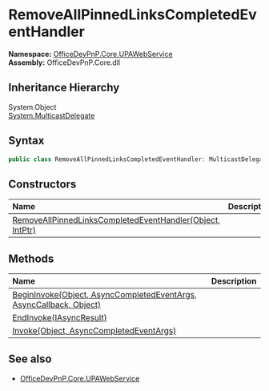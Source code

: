 # RemoveAllPinnedLinksCompletedEventHandler
  

**Namespace:** [OfficeDevPnP.Core.UPAWebService](OfficeDevPnP.Core.UPAWebService.md)  
**Assembly:** OfficeDevPnP.Core.dll  
## Inheritance Hierarchy
System.Object  
  [System.MulticastDelegate](System.MulticastDelegate.md) 
## Syntax
```C#
public class RemoveAllPinnedLinksCompletedEventHandler: MulticastDelegate
```
## Constructors
|**Name**|**Description**|
|:-----|:-----|
| [RemoveAllPinnedLinksCompletedEventHandler(Object, IntPtr)](OfficeDevPnP.Core.UPAWebService.RemoveAllPinnedLinksCompletedEventHandler.ctor1.md) | 
## Methods
|**Name**|**Description**|
|:-----|:-----|
| [BeginInvoke(Object, AsyncCompletedEventArgs, AsyncCallback, Object)](OfficeDevPnP.Core.UPAWebService.RemoveAllPinnedLinksCompletedEventHandler.f6352ab0.md) | 
| [EndInvoke(IAsyncResult)](OfficeDevPnP.Core.UPAWebService.RemoveAllPinnedLinksCompletedEventHandler.c9867657.md) | 
| [Invoke(Object, AsyncCompletedEventArgs)](OfficeDevPnP.Core.UPAWebService.RemoveAllPinnedLinksCompletedEventHandler.26851c57.md) | 
## See also
- [OfficeDevPnP.Core.UPAWebService](OfficeDevPnP.Core.UPAWebService.md)
